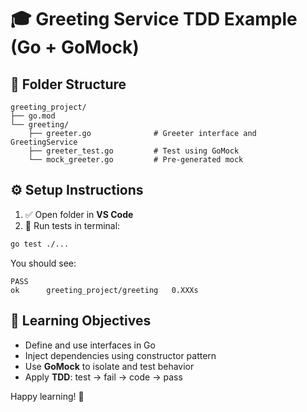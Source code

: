 # 🎓 Greeting Service TDD Example (Go + GoMock)

## 🧱 Folder Structure

```
greeting_project/
├── go.mod
└── greeting/
    ├── greeter.go              # Greeter interface and GreetingService
    ├── greeter_test.go         # Test using GoMock
    └── mock_greeter.go         # Pre-generated mock
```

## ⚙️ Setup Instructions

1. ✅ Open folder in **VS Code**
2. 🧪 Run tests in terminal:
```bash
go test ./...
```

You should see:
```
PASS
ok  	greeting_project/greeting	0.XXXs
```

## 🎯 Learning Objectives

- Define and use interfaces in Go
- Inject dependencies using constructor pattern
- Use **GoMock** to isolate and test behavior
- Apply **TDD**: test → fail → code → pass

Happy learning! 🚀